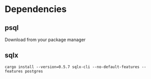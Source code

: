 # Dependencies

## psql
Download from your package manager

## sqlx
`cargo install --version=0.5.7 sqlx-cli --no-default-features --features postgres`